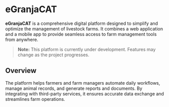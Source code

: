 # eGranjaCAT

**eGranjaCAT** is a comprehensive digital platform designed to simplify and optimize the management of livestock farms. It combines a web application and a mobile app to provide seamless access to farm management tools from anywhere.  

> **Note:** This platform is currently under development. Features may change as the project progresses.

## Overview

The platform helps farmers and farm managers automate daily workflows, manage animal records, and generate reports and documents. By integrating with third-party services, it ensures accurate data exchange and streamlines farm operations.

